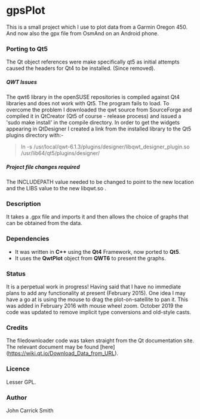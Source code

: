 # gpsPlot

This is a small project which I use to plot data from a Garmin 
Oregon 450. And now also the gpx file from OsmAnd on an Android
phone.

### Porting to Qt5
The Qt object references were make specifically qt5 as initial
attempts caused the headers for Qt4 to be installed. (Since removed).
##### QWT Issues
The qwt6 library in the openSUSE repositories is compiled against 
Qt4 libraries and does not work with Qt5. The program fails to load.
To overcome the problem I downloaded the qwt source from SourceForge 
and compiled it in QtCreator (Qt5 of course - release process) and 
issued a 'sudo make install' in the compile directory.
In order to get the widgets appearing in QtDesigner I created a link
from the installed library to the Qt5 plugins directory with:-
>ln -s /usr/local/qwt-6.1.3/plugins/designer/libqwt_designer_plugin.so /usr/lib64/qt5/plugins/designer/
##### Project file changes required
The INCLUDEPATH value needed to be changed to point to the new location 
and the LIBS value to the new libqwt.so .

### Description
It takes a .gpx file and imports it and then allows the choice
of graphs that can be obtained from the data.

### Dependencies
* It was written in __C++__ using the **Qt4** Framework, now ported
to **Qt5**.
* It uses the __QwtPlot__ object from **QWT6** to present the graphs.

### Status
It is a perpetual work in progress! Having said that I have no immediate
plans to add any functionality at present (February 2015).
One idea I may have a go at is using the mouse to drag the plot-on-satellite 
to pan it. This was added in February 2016 with mouse wheel zoom.
October 2019 the code was updated to remove implicit type conversions
and old-style casts.

### Credits
The filedownloader code was taken straight from the Qt documentation site.
The relevant document may be found [here] (https://wiki.qt.io/Download_Data_from_URL).

### Licence
Lesser GPL. 

### Author
John Carrick Smith 
